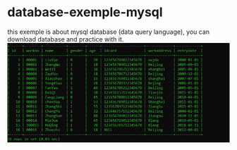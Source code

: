 # database-exemple-mysql
this exemple is about mysql database (data query language), you can download database and practice with it.
![alt text](https://github.com/rayansec/database-exemple-mysql/blob/main/pic.JPG)
